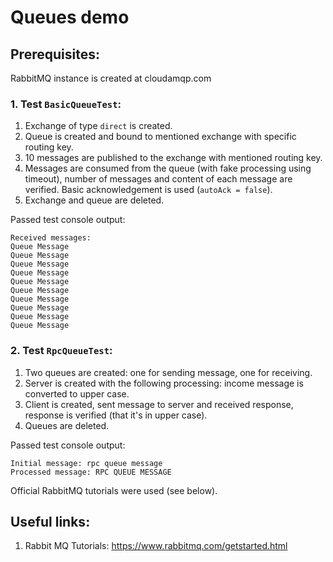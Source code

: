 # Queues demo

## Prerequisites:

RabbitMQ instance is created at cloudamqp.com

### 1. Test `BasicQueueTest`:

1. Exchange of type `direct` is created.
2. Queue is created and bound to mentioned exchange with specific routing key.
3. 10 messages are published to the exchange with mentioned routing key.
4. Messages are consumed from the queue (with fake processing using timeout), number of messages and content of each message are verified. Basic acknowledgement is used (`autoAck = false`).
5. Exchange and queue are deleted.

Passed test console output:
```
Received messages:
Queue Message
Queue Message
Queue Message
Queue Message
Queue Message
Queue Message
Queue Message
Queue Message
Queue Message
Queue Message
```

### 2. Test `RpcQueueTest`:

1. Two queues are created: one for sending message, one for receiving.
2. Server is created with the following processing: income message is converted to upper case.
3. Client is created, sent message to server and received response, response is verified (that it's in upper case).
4. Queues are deleted.

Passed test console output:
```
Initial message: rpc queue message
Processed message: RPC QUEUE MESSAGE
```

Official RabbitMQ tutorials were used (see below).

## Useful links:
1. Rabbit MQ Tutorials: https://www.rabbitmq.com/getstarted.html